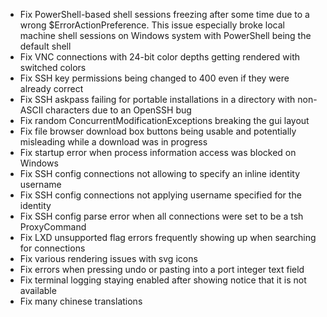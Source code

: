 - Fix PowerShell-based shell sessions freezing after some time due to a wrong $ErrorActionPreference. This issue especially broke local machine shell sessions on Windows system with PowerShell being the default shell
- Fix VNC connections with 24-bit color depths getting rendered with switched colors
- Fix SSH key permissions being changed to 400 even if they were already correct
- Fix SSH askpass failing for portable installations in a directory with non-ASCII characters due to an OpenSSH bug
- Fix random ConcurrentModificationExceptions breaking the gui layout
- Fix file browser download box buttons being usable and potentially misleading while a download was in progress
- Fix startup error when process information access was blocked on Windows
- Fix SSH config connections not allowing to specify an inline identity username
- Fix SSH config connections not applying username specified for the identity
- Fix SSH config parse error when all connections were set to be a tsh ProxyCommand
- Fix LXD unsupported flag errors frequently showing up when searching for connections
- Fix various rendering issues with svg icons
- Fix errors when pressing undo or pasting into a port integer text field
- Fix terminal logging staying enabled after showing notice that it is not available
- Fix many chinese translations
